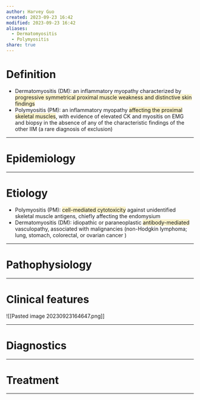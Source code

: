 ```yaml
---
author: Harvey Guo
created: 2023-09-23 16:42
modified: 2023-09-23 16:42
aliases:
  - Dermatomyositis
  - Polymyositis
share: true
---
```

# Definition
- Dermatomyositis (DM): an inflammatory myopathy characterized by <span style="background:rgba(240, 200, 0, 0.2)">progressive symmetrical proximal muscle weakness and distinctive skin findings</span>
- Polymyositis (PM): an inflammatory myopathy <span style="background:rgba(240, 200, 0, 0.2)">affecting the proximal skeletal muscles</span>, with evidence of elevated CK and myositis on EMG and biopsy in the absence of any of the characteristic findings of the other IIM (a rare diagnosis of exclusion)

---
# Epidemiology


---
# Etiology
- Polymyositis (PM): <span style="background:rgba(240, 200, 0, 0.2)">cell-mediated cytotoxicity</span> against unidentified skeletal muscle antigens, chiefly affecting the endomysium
- Dermatomyositis (DM): idiopathic or paraneoplastic <span style="background:rgba(240, 200, 0, 0.2)">antibody-mediated </span>vasculopathy, associated with malignancies (non-Hodgkin lymphoma; lung, stomach, colorectal, or ovarian cancer )

---
# Pathophysiology


---
# Clinical features
![[Pasted image 20230923164647.png]]

---
# Diagnostics


---
# Treatment


---
